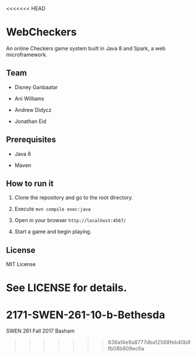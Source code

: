 <<<<<<< HEAD
# WebCheckers

An online Checkers game system built in Java 8 and Spark, a web
microframework.


## Team

- Disney Ganbaatar

- Ani Williams

- Andrew Didycz

- Jonathan Eid
## Prerequisites

- Java 8

- Maven


## How to run it

1. Clone the repository and go to the root directory.

2. Execute `mvn compile exec:java`

3. Open in your browser `http://localhost:4567/`

4. Start a game and begin playing.


## License

MIT License

See LICENSE for details.
=======
# 2171-SWEN-261-10-b-Bethesda
SWEN 261 Fall 2017 Basham
>>>>>>> 636af4e9a8777dba12568feb40b9fb08b809ec6a
